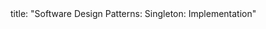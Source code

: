 <frontmatter>
title: "Software Design Patterns: Singleton: Implementation"
</frontmatter>

<include src="unit-inPage-asFlat.md" boilerplate />
